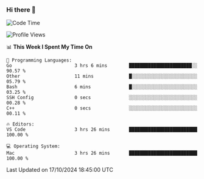 ### Hi there 👋

<!--START_SECTION:waka-->
![Code Time](http://img.shields.io/badge/Code%20Time-793%20hrs%2031%20mins-blue)

![Profile Views](http://img.shields.io/badge/Profile%20Views-1-blue)

📊 **This Week I Spent My Time On** 

```text
💬 Programming Languages: 
Go                       3 hrs 6 mins        ███████████████████████░░   90.57 % 
Other                    11 mins             █░░░░░░░░░░░░░░░░░░░░░░░░   05.79 % 
Bash                     6 mins              █░░░░░░░░░░░░░░░░░░░░░░░░   03.25 % 
SSH Config               0 secs              ░░░░░░░░░░░░░░░░░░░░░░░░░   00.28 % 
C++                      0 secs              ░░░░░░░░░░░░░░░░░░░░░░░░░   00.11 % 

🔥 Editors: 
VS Code                  3 hrs 26 mins       █████████████████████████   100.00 % 

💻 Operating System: 
Mac                      3 hrs 26 mins       █████████████████████████   100.00 % 
```


 Last Updated on 17/10/2024 18:45:00 UTC
<!--END_SECTION:waka-->

<!--
**JackeyHua-SJTU/JackeyHua-SJTU** is a ✨ _special_ ✨ repository because its `README.md` (this file) appears on your GitHub profile.

Here are some ideas to get you started:

- 🔭 I’m currently working on ...
- 🌱 I’m currently learning ...
- 👯 I’m looking to collaborate on ...
- 🤔 I’m looking for help with ...
- 💬 Ask me about ...
- 📫 How to reach me: ...
- 😄 Pronouns: ...
- ⚡ Fun fact: ...
-->
